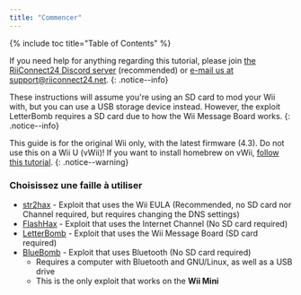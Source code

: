 ```yaml
---
title: "Commencer"
---
```


{% include toc title="Table of Contents" %}

If you need help for anything regarding this tutorial, please join [the RiiConnect24 Discord server](https://discord.gg/b4Y7jfD) (recommended) or [e-mail us at support@riiconnect24.net](mailto:support@riiconnect24.net).
{: .notice--info}

These instructions will assume you're using an SD card to mod your Wii with, but you can use a USB storage device instead. However, the exploit LetterBomb requires a SD card due to how the Wii Message Board works.
{: .notice--info}

This guide is for the original Wii only, with the latest firmware (4.3). Do not use this on a Wii U (vWii)! If you want to install homebrew on vWii, [follow this tutorial](https://wiiuguide.xyz/#/vwii/).
{: .notice--warning}

### Choisissez une faille à utiliser

- [str2hax](str2hax) - Exploit that uses the Wii EULA (Recommended, no SD card nor Channel required, but requires changing the DNS settings)
- [FlashHax](flashhax) - Exploit that uses the Internet Channel (No SD card required)
- [LetterBomb](letterbomb) - Exploit that uses the Wii Message Board (SD card required)
- [BlueBomb](bluebomb) - Exploit that uses Bluetooth (No SD card required)
    * Requires a computer with Bluetooth and GNU/Linux, as well as a USB drive
    * This is the only exploit that works on the **Wii Mini**

